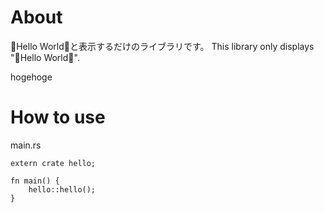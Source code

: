 # About

🐹Hello World🐹と表示するだけのライブラリです。
This library only displays "🐹Hello World🐹".

hogehoge

# How to use

main.rs
```
extern crate hello;

fn main() {
    hello::hello();
}
```